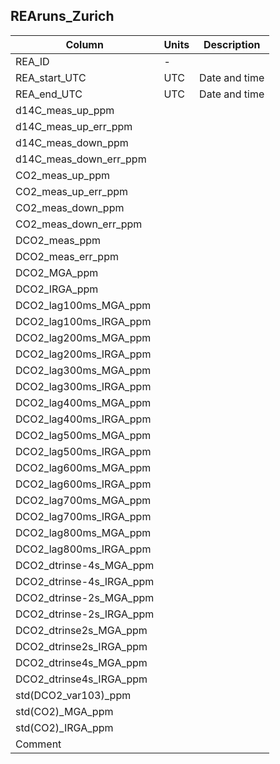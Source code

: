 ## REAruns_Zurich


Column | Units | Description
---- | ---- | ---- 
REA_ID | - | 
REA_start_UTC | UTC | Date and time
REA_end_UTC | UTC | Date and time
d14C_meas_up_ppm | | 
d14C_meas_up_err_ppm | |
d14C_meas_down_ppm | |
d14C_meas_down_err_ppm | |
CO2_meas_up_ppm | |
CO2_meas_up_err_ppm | |
CO2_meas_down_ppm | |
CO2_meas_down_err_ppm | |
DCO2_meas_ppm | |
DCO2_meas_err_ppm | |
DCO2_MGA_ppm | |
DCO2_IRGA_ppm | |
DCO2_lag100ms_MGA_ppm | |
DCO2_lag100ms_IRGA_ppm | |
DCO2_lag200ms_MGA_ppm | |
DCO2_lag200ms_IRGA_ppm | |
DCO2_lag300ms_MGA_ppm | |
DCO2_lag300ms_IRGA_ppm | |
DCO2_lag400ms_MGA_ppm | |
DCO2_lag400ms_IRGA_ppm | |
DCO2_lag500ms_MGA_ppm | |
DCO2_lag500ms_IRGA_ppm | |
DCO2_lag600ms_MGA_ppm | |
DCO2_lag600ms_IRGA_ppm | |
DCO2_lag700ms_MGA_ppm | |
DCO2_lag700ms_IRGA_ppm | |
DCO2_lag800ms_MGA_ppm | |
DCO2_lag800ms_IRGA_ppm | |
DCO2_dtrinse-4s_MGA_ppm | |
DCO2_dtrinse-4s_IRGA_ppm | |
DCO2_dtrinse-2s_MGA_ppm | |
DCO2_dtrinse-2s_IRGA_ppm | |
DCO2_dtrinse2s_MGA_ppm | |
DCO2_dtrinse2s_IRGA_ppm | |
DCO2_dtrinse4s_MGA_ppm | |
DCO2_dtrinse4s_IRGA_ppm | |
std(DCO2_var103)_ppm | |
std(CO2)_MGA_ppm | |
std(CO2)_IRGA_ppm | |
Comment | |

